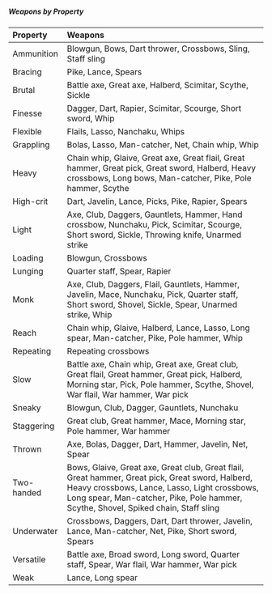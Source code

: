 ##### Weapons by Property
| Property   | Weapons |
|:-----------|:--------|
| Ammunition | Blowgun, Bows, Dart thrower, Crossbows, Sling, Staff sling |
| Bracing    | Pike, Lance, Spears |
| Brutal     | Battle axe, Great axe, Halberd, Scimitar, Scythe, Sickle |
| Finesse    | Dagger, Dart, Rapier, Scimitar, Scourge, Short sword, Whip |
| Flexible   | Flails, Lasso, Nanchaku, Whips |
| Grappling  | Bolas, Lasso, Man-catcher, Net, Chain whip, Whip |
| Heavy      | Chain whip, Glaive, Great axe, Great flail, Great hammer, Great pick, Great sword, Halberd, Heavy crossbows, Long bows, Man-catcher, Pike, Pole hammer, Scythe |
| High-crit  | Dart, Javelin, Lance, Picks, Pike, Rapier, Spears |
| Light      | Axe, Club, Daggers, Gauntlets, Hammer, Hand crossbow, Nunchaku, Pick, Scimitar, Scourge, Short sword, Sickle, Throwing knife, Unarmed strike |
| Loading    | Blowgun, Crossbows |
| Lunging    | Quarter staff, Spear, Rapier |
| Monk       | Axe, Club, Daggers, Flail, Gauntlets, Hammer, Javelin, Mace, Nunchaku, Pick, Quarter staff, Short sword, Shovel, Sickle, Spear, Unarmed strike, Whip |
| Reach      | Chain whip, Glaive, Halberd, Lance, Lasso, Long spear, Man-catcher, Pike, Pole hammer, Whip |
| Repeating  | Repeating crossbows |
| Slow       | Battle axe, Chain whip, Great axe, Great club, Great flail, Great hammer, Great pick, Halberd, Morning star, Pick, Pole hammer, Scythe, Shovel, War flail, War hammer, War pick |
| Sneaky     | Blowgun, Club, Dagger, Gauntlets, Nunchaku |
| Staggering | Great club, Great hammer, Mace, Morning star, Pole hammer, War hammer |
| Thrown     | Axe, Bolas, Dagger, Dart, Hammer, Javelin, Net, Spear |
| Two-handed | Bows, Glaive, Great axe, Great club, Great flail, Great hammer, Great pick, Great sword, Halberd, Heavy crossbows, Lance, Lasso, Light crossbows, Long spear, Man-catcher, Pike, Pole hammer, Scythe, Shovel, Spiked chain, Staff sling |
| Underwater | Crossbows, Daggers, Dart, Dart thrower, Javelin, Lance, Man-catcher, Net, Pike, Short sword, Spears |
| Versatile  | Battle axe, Broad sword, Long sword, Quarter staff, Spear, War flail, War hammer, War pick |
| Weak       | Lance, Long spear |
